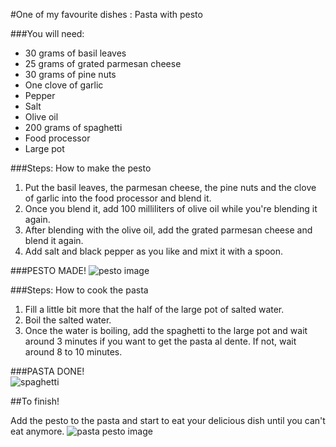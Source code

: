 
#One of my favourite dishes :  Pasta with pesto

###You will need: 

* 30 grams of basil leaves
* 25 grams of grated parmesan cheese
* 30 grams of pine nuts
* One clove of garlic
* Pepper
* Salt
* Olive oil
* 200 grams of spaghetti 
* Food processor
* Large pot

###Steps: How to make the pesto

1. Put the basil leaves, the parmesan cheese, the pine nuts and the clove of garlic into the food processor and blend it.    
2. Once you blend it, add 100 milliliters of olive oil while you're blending it again.   
3. After blending with the olive oil, add the grated parmesan cheese and blend it again.   
4. Add salt and black pepper as you like and mixt it with a spoon.    

###PESTO MADE!
![pesto image](http://theparkerpost.com/wp-content/uploads/2016/10/Karens-Pesto-Sauce-.jpg)

###Steps: How to cook the pasta 

1. Fill a little bit more that the half of the large pot of salted water.    
2. Boil the salted water.  
3. Once the water is boiling, add the spaghetti to the large pot and wait around 3 minutes if you want to get the pasta al dente. If not, wait around 8 to 10 minutes. 

###PASTA DONE!   
![spaghetti](http://www.recipegirl.com/wp-content/uploads/2011/04/Baked-Lemon-Spaghetti-6.jpg) 

##To finish! 

Add the pesto to the pasta and start to eat your delicious dish until you can't eat anymore. 
![pasta pesto image](http://www.seriouseats.com/images/2016/02/20160209-finishing-pasta-pesto-vicky-wasik-9-2.jpg)


